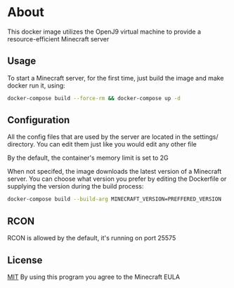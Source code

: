

# About

This docker image utilizes the OpenJ9 virtual machine to provide a resource-efficient Minecraft server

##  Usage
To start a  Minecraft server, for the first time, just build the image and make docker run it, using:
```bash
docker-compose build --force-rm && docker-compose up -d
```
## Configuration

All the config files that are used by the server are located in the settings/ directory. You can edit them just like you would edit any other file

By the default, the container's memory limit is set to 2G 

When not specifed, the image downloads the latest version of a Minecraft server. You can choose what version you prefer by editing the Dockerfile or supplying the version during the build process:
```bash
docker-compose build --build-arg MINECRAFT_VERSION=PREFFERED_VERSION
``` 

## RCON

RCON is allowed by the default, it's running on port 25575

## License
[MIT](https://choosealicense.com/licenses/mit/)
By using this program you agree to the Minecraft EULA